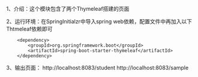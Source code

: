 1、介绍：这个模块包含了两个Thymeleaf搭建的页面


2、运行环境：在SpringInitialzr中导入spring web依赖，配置文件中再加入以下Thtmeleaf依赖即可

		<dependency>
			<groupId>org.springframework.boot</groupId>
			<artifactId>spring-boot-starter-thymeleaf</artifactId>
		</dependency>

3、输出页面：
             http://localhost:8083/student  http://localhost:8083/sample
